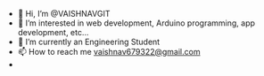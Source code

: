 - 👋 Hi, I’m @VAISHNAVGIT
- 👀 I’m interested in web development, Arduino programming, app development, etc...
- 🌱 I’m currently an Engineering Student
- 📫 How to reach me vaishnav679322@gmail.com
- 
